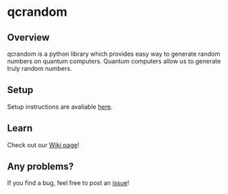 # qcrandom
## Overview
qcrandom is a python library which provides easy way to generate random numbers on quantum computers. Quantum computers allow us to generate truly random numbers.

## Setup
Setup instructions are avaliable [here](https://github.com/pawelk5/qc-random/wiki/Setup).

## Learn
Check out our [Wiki page](https://github.com/pawelk5/qc-random/wiki)!

## Any problems?
If you find a bug, feel free to post an [issue](https://github.com/pawelk5/qc-random/issues)!
